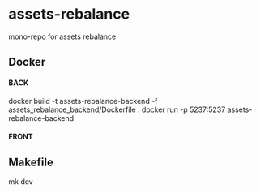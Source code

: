 # assets-rebalance
mono-repo for assets rebalance

## Docker
#### BACK
docker build -t assets-rebalance-backend -f assets_rebalance_backend/Dockerfile .
docker run -p 5237:5237 assets-rebalance-backend

#### FRONT


## Makefile
mk dev